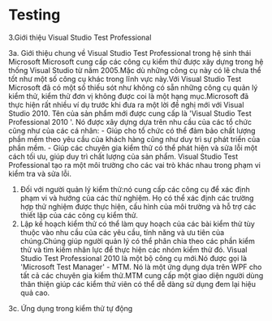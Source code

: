 # Testing
3.Giới thiệu Visual Studio Test Professional

3a. Giới thiệu chung  về Visual Studio Test Professional trong hệ sinh thái Microsoft
  Microsoft cung cấp các công cụ kiểm thử được xây dựng trong hệ thống Visual Studio từ năm 2005.Mặc dù những công cụ này có lẽ chưa thể tốt như một số công cụ khác trong lĩnh vực này.Với Visual Studio Test Microsoft đã có một số thiếu sót như không có sẵn những công cụ quản lý kiểm thử, kiểm thử đơn vị không được coi là một hạng mục.Microsoft đã thực hiện rất nhiều ví dụ trước khi đưa ra một lời đề nghị mới với Visual Studio 2010. Tên của sản phẩm mới được cung cấp là 'Visual Studio Test Professional 2010 '. Nó được xây dựng dựa trên nhu cầu của các tổ chức cũng như của các cá nhân: 
    - Giúp cho tổ chức có thể đảm bảo chất lượng phần mềm theo yêu cầu của khách hàng cũng như duy trì sự phát triển của phần mềm.
    - Giúp các chuyên gia kiểm thử có thể phát hiện và sửa lỗi một cách tối ưu, giúp duy trì chất lượng của sản phẩm.
  Visual Studio Test Professional tạo ra một môi trường cho các vai trò khác nhau trong phạm vi kiểm tra và sửa lỗi.
  1. Đối với người quản lý kiểm thử:nó cung cấp các công cụ để xác định phạm vi và hướng của các thử nghiệm. Họ có thể xác định các trường hợp thử nghiệm được thực hiện, cấu hình của môi trường và hỗ trợ các thiết lập của các công cụ kiểm thử.
  2. Lập kế hoạch kiểm thử có thể làm quy hoạch của các bài kiểm thử tùy thuộc vào nhu cầu của các yêu cầu, tính năng và ưu tiên của chúng.Chúng giúp người quản lý có thể phân chia theo các phần kiểm thử và tìm kiếm nhân lực để thực hiện các nhóm kiểm thử đó.
  Visual Studio Test Professional 2010 là một bộ công cụ mới.Nó được gọi là 'Microsoft Test Manager' - MTM. Nó là một ứng dụng dựa trên WPF cho tất cả các chuyên gia kiểm thử.MTM cung cấp một giao diện người dùng thân thiện giúp các kiểm thử viên có thể dễ dàng sử dụng đem lại hiệu quả cao.

3c. Ứng dụng trong kiểm thử tự động
